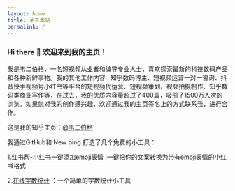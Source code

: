 ```yaml
---
layout: home
title: 关于本站
permalink: /
---
```


### Hi there 👋 欢迎来到我的主页！

我是韦二伯格，一名短视频从业者和编导专业人士，喜欢探索最新的科技数码产品和各种新鲜事物。我的其他工作内容 : 知乎数码博主、短视频运营一对一咨询、抖音快手视频号小红书等平台的短视频代运营、短视频策划、视频拍摄制作、知乎数码类商业写作等，在过去，我的优质内容量超过了400篇，吸引了1500万人次的浏览。如果您对我的创作感兴趣，欢迎通过我的主页签名上的方式联系我，进行合作。

这是我的知乎主页：[@韦二伯格](https://www.zhihu.com/people/wei-shi-bo)

我通过GitHub和 New bing 打造了几个免费的小工具：

1.[红书帮-小红书一键添加emoji表情](https://www.hongshubang.com)  :一键把你的文案转换为带有emoji表情的小红书格式

2.[在线字数统计](https://zishutongji.com/) ：一个简单的字数统计小工具





<!--
**weierboge/weierboge** is a ✨ _special_ ✨ repository because its `README.md` (this file) appears on your GitHub profile.

Here are some ideas to get you started:

- 🔭 I’m currently working on ...
- 🌱 I’m currently learning ...
- 
- 🤔 I’m looking for help with ...
- 💬 Ask me about ...
- 📫 How to reach me: ...
- 😄 Pronouns: ...
- ⚡ Fun fact: ...
-->
